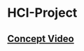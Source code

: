 # HCI-Project  
## [Concept Video](https://drive.google.com/file/d/1sMmVt76lYHodbNy16pDnD6wiDA6k_SOU/view?usp=sharing)

